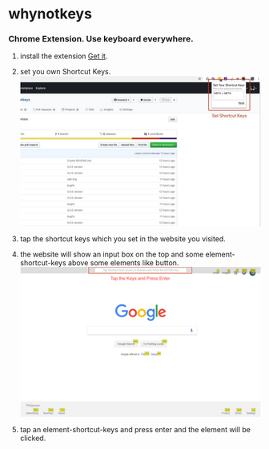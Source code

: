 # whynotkeys
### Chrome Extension. Use keyboard everywhere.

1. install the extension [Get it][3].

2. set you own Shortcut Keys.
![screenshot-1][1]

3. tap the shortcut keys which you set in the website you visited.

4. the website will show an input box on the top and some element-shortcut-keys above some elements like button.
![screenshot-2][2]

5. tap an element-shortcut-keys and press enter and the element will be clicked.


  [1]: https://raw.githubusercontent.com/feichao/whynotkeys/master/assets/screenshot-1.jpg
  [2]: https://raw.githubusercontent.com/feichao/whynotkeys/master/assets/screenshot-2.jpg
  [3]: https://chrome.google.com/webstore/detail/why-not-keys/oanbjedaejkmdbgggefonekmppcaiknf/related
